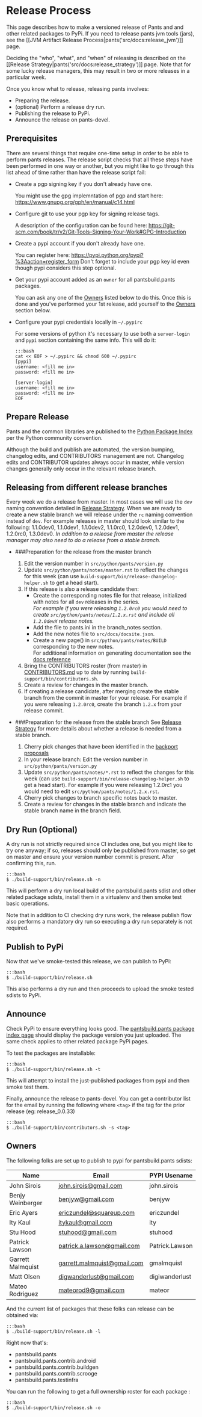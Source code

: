 Release Process
===============

This page describes how to make a versioned release of Pants and and
other related packages to PyPi.  If you need to release pants jvm tools
(jars), see the
[[JVM Artifact Release Process|pants('src/docs:release_jvm')]]
page.

Deciding the "who", "what", and "when" of releasing is described on the
[[Release Strategy|pants('src/docs:release_strategy')]] page. Note that for some
lucky release managers, this may result in two or more releases in a particular week.

Once you know what to release, releasing pants involves:

-   Preparing the release.
-   (optional) Perform a release dry run.
-   Publishing the release to PyPi.
-   Announce the release on pants-devel.

Prerequisites
-------------

There are several things that require one-time setup in order to be
able to perform pants releases.  The release script checks that all
these steps have been performed in one way or another, but you might
like to go through this list ahead of time rather than have the release
script fail:

  - Create a pgp signing key if you don't already have one.

    You might use the gpg implemntation of pgp and start here:
    https://www.gnupg.org/gph/en/manual/c14.html

  - Configure git to use your pgp key for signing release tags.

    A description of the configuration can be found here:
    https://git-scm.com/book/tr/v2/Git-Tools-Signing-Your-Work#GPG-Introduction

  - Create a pypi account if you don't already have one.

    You can register here: https://pypi.python.org/pypi?%3Aaction=register_form
    Don't forget to include your pgp key id even though pypi considers
    this step optional.

  - Get your pypi account added as an `owner` for all pantsbuild.pants packages.

    You can ask any one of the [Owners](#owners) listed below to do this.
    Once this is done and you've performed your 1st release, add yourself to
    the [Owners](#owners) section below.

  - Configure your pypi credentials locally in `~/.pypirc`

    For some versions of python it's necessary to use both a `server-login` and
    `pypi` section containing the same info. This will do it:

        :::bash
        cat << EOF > ~/.pypirc && chmod 600 ~/.pypirc
        [pypi]
        username: <fill me in>
        password: <fill me in>

        [server-login]
        username: <fill me in>
        password: <fill me in>
        EOF

Prepare Release
---------------

Pants and the common libraries are published to the [Python Package
Index](https://pypi.python.org/pypi) per the Python community
convention.

Although the build and publish are automated, the version bumping, changelog edits,
and CONTRIBUTORS management are not. Changelog edits and CONTRIBUTOR updates always
occur in master, while version changes generally only occur in the relevant release branch.

Releasing from different release branches
-----------------------------------------
Every week we do a release from master.  In most cases we will use the `dev` naming convention
detailed in [Release Strategy](http://pantsbuild.github.io/release_strategy.html). When we are
ready to create a new stable branch we will release under the `rc` naming convention instead of
`dev`.  For example releases in master should look similar to the following: 1.1.0dev0, 1.1.0dev1,
1.1.0dev2, 1.1.0rc0, 1.2.0dev0, 1.2.0dev1, 1.2.0rc0, 1.3.0dev0. *In addition to a release from master
the release manager may also need to do a release from a stable branch.*

* ###Preparation for the release from the master branch
    1. Edit the version number in `src/python/pants/version.py`
    2. Update `src/python/pants/notes/master.rst` to reflect the changes for this week (can use
       `build-support/bin/release-changelog-helper.sh` to get a head start).
    3. If this release is also a release candidate then:
         * Create the corresponding notes file for that release, initialized with notes for all
           `dev` releases in the series. <br/>
           _For example if you were releasing `1.2.0rc0` you would need to
           create `src/python/pants/notes/1.2.x.rst` and include all `1.2.0devX` release notes._
         * Add the file to pants.ini in the branch_notes section.
         * Add the new notes file to `src/docs/docsite.json`.
         * Create a new page() in `src/python/pants/notes/BUILD` corresponding to the new notes. <br/>
       For additional information on generating documentation see the
       [docs reference](http://pantsbuild.github.io/docs#generating-the-site)
    4. Bring the CONTRIBUTORS roster (from master) in
       [CONTRIBUTORS.md](https://github.com/pantsbuild/pants/tree/master/CONTRIBUTORS.md)
       up to date by running `build-support/bin/contributors.sh`.
    5. Create a review for changes in the master branch.
    6. If creating a release candidate, after merging create the stable branch from the commit in
       master for your release. For example if you were releasing `1.2.0rc0`, create the branch
       `1.2.x` from your release commit.

* ###Preparation for the release from the stable branch
  See [Release Strategy](http://pantsbuild.github.io/release_strategy.html) for more details about
  whether a release is needed from a stable branch.
    1. Cherry pick changes that have been identified in the [backport proposals](https://docs.google.com/spreadsheets/d/12rsaVVhmSXrMVlZV6PUu5uzsKNNcceP9Lpf7rpju_IE/edit#gid=0)
    2. In your release branch: Edit the version number in `src/python/pants/version.py`
    3. Update `src/python/pants/notes/*.rst` to reflect the changes for this week (can use
       `build-support/bin/release-changelog-helper.sh` to get a head start).  For example if
       you were releasing 1.2.0rc1 you would need to edit `src/python/pants/notes/1.2.x.rst`.
    4. Cherry pick changes to branch specific notes back to master.
    5. Create a review for changes in the stable branch and indicate the stable
       branch name in the branch field.

Dry Run (Optional)
------------------

A dry run is not strictly required since CI includes one, but you might
like to try one anyway; if so, releases should only be published from
master, so get on master and ensure your version number commit is present.
After confirming this, run.

    :::bash
    $ ./build-support/bin/release.sh -n

This will perform a dry run local build of the pantsbuild.pants sdist
and other related package sdists, install them in a virtualenv and then
smoke test basic operations.

Note that in addition to CI checking dry runs work, the release publish
flow also performs a mandatory dry run so executing a dry run separately
is not required.

Publish to PyPi
---------------

Now that we've smoke-tested this release, we can publish to PyPi:

    :::bash
    $ ./build-support/bin/release.sh

This also performs a dry run and then proceeds to upload the smoke
tested sdists to PyPi.

Announce
--------

Check PyPi to ensure everything looks good. The [pantsbuild.pants
package index page](https://pypi.python.org/pypi/pantsbuild.pants)
should display the package version you just uploaded. The same check
applies to other related package PyPi pages.

To test the packages are installable:

    :::bash
    $ ./build-support/bin/release.sh -t

This will attempt to install the just-published packages from pypi and
then smoke test them.

Finally, announce the release to pants-devel.  You can get a
contributor list for the email by running the following where `<tag>`
if the tag for the prior release (eg: release_0.0.33)

    :::bash
    $ ./build-support/bin/contributors.sh -s <tag>

Owners
------

The following folks are set up to publish to pypi for
pantsbuild.pants sdists:

Name              | Email                       | PYPI Usename
------------------|-----------------------------|---------------
John Sirois       | john.sirois@gmail.com       | john.sirois
Benjy Weinberger  | benjyw@gmail.com            | benjyw
Eric Ayers        | ericzundel@squareup.com     | ericzundel
Ity Kaul          | itykaul@gmail.com           | ity
Stu Hood          | stuhood@gmail.com           | stuhood
Patrick Lawson    | patrick.a.lawson@gmail.com  | Patrick.Lawson
Garrett Malmquist | garrett.malmquist@gmail.com | gmalmquist
Matt Olsen        | digwanderlust@gmail.com     | digiwanderlust
Mateo Rodriguez   | mateorod9@gmail.com         | mateor

And the current list of packages that these folks can release can
be obtained via:

    :::bash
    $ ./build-support/bin/release.sh -l

Right now that's:

- pantsbuild.pants
- pantsbuild.pants.contrib.android
- pantsbuild.pants.contrib.buildgen
- pantsbuild.pants.contrib.scrooge
- pantsbuild.pants.testinfra

You can run the following to get a full ownership roster for each
package :

    :::bash
    $ ./build-support/bin/release.sh -o

